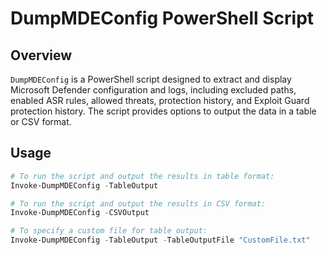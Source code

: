 # DumpMDEConfig PowerShell Script

## Overview
`DumpMDEConfig` is a PowerShell script designed to extract and display Microsoft Defender configuration and logs, including excluded paths, enabled ASR rules, allowed threats, protection history, and Exploit Guard protection history. The script provides options to output the data in a table or CSV format.

## Usage

```powershell
# To run the script and output the results in table format:
Invoke-DumpMDEConfig -TableOutput

# To run the script and output the results in CSV format:
Invoke-DumpMDEConfig -CSVOutput

# To specify a custom file for table output:
Invoke-DumpMDEConfig -TableOutput -TableOutputFile "CustomFile.txt"
